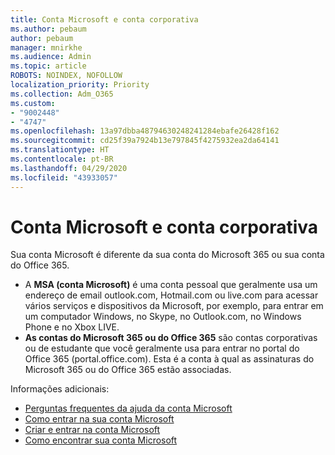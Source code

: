 ```yaml
---
title: Conta Microsoft e conta corporativa
ms.author: pebaum
author: pebaum
manager: mnirkhe
ms.audience: Admin
ms.topic: article
ROBOTS: NOINDEX, NOFOLLOW
localization_priority: Priority
ms.collection: Adm_O365
ms.custom:
- "9002448"
- "4747"
ms.openlocfilehash: 13a97dbba48794630248241284ebafe26428f162
ms.sourcegitcommit: cd25f39a7924b13e797845f4275932ea2da64141
ms.translationtype: HT
ms.contentlocale: pt-BR
ms.lasthandoff: 04/29/2020
ms.locfileid: "43933057"
---
```

# <a name="microsoft-and-business-accounts"></a>Conta Microsoft e conta corporativa

Sua conta Microsoft é diferente da sua conta do Microsoft 365 ou sua conta do Office 365.

- A **MSA (conta Microsoft)** é uma conta pessoal que geralmente usa um endereço de email outlook.com, Hotmail.com ou live.com para acessar vários serviços e dispositivos da Microsoft, por exemplo, para entrar em um computador Windows, no Skype, no Outlook.com, no Windows Phone e no Xbox LIVE.
- **As contas do Microsoft 365 ou do Office 365** são contas corporativas ou de estudante que você geralmente usa para entrar no portal do Office 365 (portal.office.com). Esta é a conta à qual as assinaturas do Microsoft 365 ou do Office 365 estão associadas.

Informações adicionais:

- [Perguntas frequentes da ajuda da conta Microsoft](https://support.microsoft.com/hub/4294457/microsoft-account-help) 
- [Como entrar na sua conta Microsoft](https://support.microsoft.com/help/4028195/microsoft-account-how-to-sign-in)
- [Criar e entrar na conta Microsoft](https://account.microsoft.com/account)
- [Como encontrar sua conta Microsoft](https://support.microsoft.com/help/13811/microsoft-account-how-to-find)
